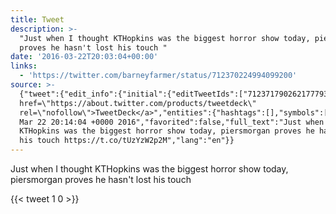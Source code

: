 ```yaml
---
title: Tweet
description: >-
  "Just when I thought KTHopkins was the biggest horror show today, piersmorgan
  proves he hasn't lost his touch "
date: '2016-03-22T20:03:04+00:00'
links:
  - 'https://twitter.com/barneyfarmer/status/712370224994099200'
source: >-
  {"tweet":{"edit_info":{"initial":{"editTweetIds":["712371790262177793"],"editableUntil":"2016-03-22T21:14:04.683Z","editsRemaining":"5","isEditEligible":true}},"retweeted":false,"source":"<a
  href=\"https://about.twitter.com/products/tweetdeck\"
  rel=\"nofollow\">TweetDeck</a>","entities":{"hashtags":[],"symbols":[],"user_mentions":[],"urls":[{"url":"https://t.co/tUzYzW2p2M","expanded_url":"https://twitter.com/barneyfarmer/status/712370224994099200","display_url":"twitter.com/barneyfarmer/s…","indices":["109","132"]}]},"display_text_range":["0","132"],"favorite_count":"1","id_str":"712371790262177793","truncated":false,"retweet_count":"0","id":"712371790262177793","possibly_sensitive":false,"created_at":"Tue
  Mar 22 20:14:04 +0000 2016","favorited":false,"full_text":"Just when I thought
  KTHopkins was the biggest horror show today, piersmorgan proves he hasn't lost
  his touch https://t.co/tUzYzW2p2M","lang":"en"}}
---
```

Just when I thought KTHopkins was the biggest horror show today, piersmorgan proves he hasn't lost his touch 
    
{{< tweet 1 0 >}}
    
